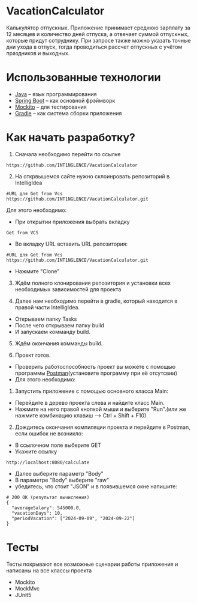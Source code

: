 # VacationCalculator

Калькулятор отпускных. Приложение принимает среднюю зарплату за 12 месяцев и количество дней отпуска, а отвечает суммой отпускных, которые придут сотруднику. При запросе также можно указать точные дни ухода в отпуск, тогда проводиться рассчет отпускных с учётом праздников и выходных.

# Использованные технологии
* [Java](https://www.java.com/) – язык программирования
* [Spring Boot](https://spring.io/projects/spring-boot) – как основной фрэймворк
* [Mockito](https://site.mockito.org/) – для тестирования
* [Gradle](https://gradle.org/) – как система сборки приложения

# Как начать разработку?

1. Сначала необходимо перейти по ссылке
```shell
https://github.com/INT1NGLENCE/VacationCalculator
```
2. На открвышемся сайте нужно склоинровать репозиторий в IntelligIdea
```shell
#URL для Get from Vcs
https://github.com/INT1NGLENCE/VacationCalculator.git
```
  Для этого необходимо:
* При открытии приложения выбрать вкладку 
```shell
Get from VCS
```
* Во вкладку URL вставить URL репозитория:
```shell
#URL для Get from Vcs
https://github.com/INT1NGLENCE/VacationCalculator.git
```
* Нажмите "Clone"
3. Ждём полного клонирования репозитория и установки всех необходимых зависимостей для проекта

4. Далее нам необходимо перейти в gradle, который находится в правой части IntelligIdea.
* Открываем папку Tasks
* После чего открываем папку build
* И запускаем комманду build.

5. Ждём окончания комманды build.

6. Проект готов. 
* Проверить работоспособность проект вы можете с помощью программы [Postman](https://www.postman.com/downloads/)(установите программу при её отсутсвии)
* Для этого необходимо:
1. Запустить приложение с помощью основного класса Main:
* Перейдите в дерево проекта слева и найдите класс Main.
* Нажмите на него правой кнопкой мыши и выберите "Run".(или же нажмите комбинацию клавиш --> Ctrl + Shift + F10)
2. Дождитесь окончания компиляции проекта и перейдите в Postman, если ошибок не возникло:
* В ссылочном поле выберите GET
* Укажите ссылку
```shell
http://localhost:8080/calculate
```
* Далее выберите параметр "Body"
* В параметре "Body" выберите "raw"
* убедитесь, что стоит "JSON" и в появившемся окне напишите:
```shell
# 200 OK (результат вычисления)
{
  "averageSalary": 545000.0,
  "vacationDays": 10,
  "periodVacation": ["2024-09-09", "2024-09-22"]
}
```
# Тесты
Тесты покрывают все возможные сценарии работы приложения и написаны на все классы проекта
* Mockito
* MockMvc
* JUnit5
